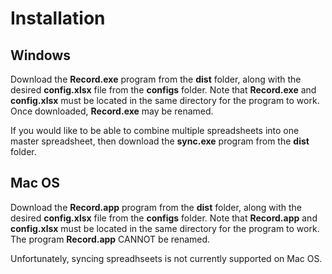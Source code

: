 # Installation

## Windows

Download the **Record.exe** program from the **dist** folder, along with the desired **config.xlsx** file from the **configs** folder. Note that **Record.exe** and **config.xlsx** must be located in the same directory for the program to work. Once downloaded, **Record.exe** may be renamed.

If you would like to be able to combine multiple spreadsheets into one master spreadsheet, then download the **sync.exe** program from the **dist** folder.

## Mac OS

Download the **Record.app** program from the **dist** folder, along with the desired **config.xlsx** file from the **configs** folder. Note that **Record.app** and **config.xlsx** must be located in the same directory for the program to work. The program **Record.app** CANNOT be renamed.

Unfortunately, syncing spreadhseets is not currently supported on Mac OS.